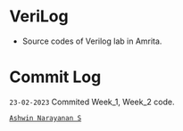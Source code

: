 # VeriLog

- Source codes of Verilog lab in Amrita.

# Commit Log

`23-02-2023` Commited Week_1, Week_2 code.

[`Ashwin Narayanan S`](https://ashrockzzz2003.github.io/portfolio/)
